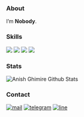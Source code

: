 ### About

I’m **Nobody**.

### Skills

![](https://img.shields.io/badge/Golang-184D66?style=for-the-badge&logo=go)
![](https://img.shields.io/badge/Python-FFE005?style=for-the-badge&logo=python)
![](https://img.shields.io/badge/Javascript-372213?style=for-the-badge&logo=javascript)
![](https://img.shields.io/badge/php-880000?style=for-the-badge&logo=php)

### Stats

![Anish Ghimire Github Stats](https://github-readme-stats.vercel.app/api?username=PriateXYF&show_icons=true&title_color=660000&icon_color=660000&text_color=800000&bg_color=F0DFAF)

### Contact
[![mail](https://img.shields.io/badge/mail-virts@airmail.cc-0078D4?style=for-the-badge&logo=gmail)](mailto:virts@airmail.cc)
[![telegram](https://img.shields.io/badge/tg-@yuuummy-24A1DD?style=for-the-badge&logo=Telegram)](https://t.me/yuuummy)
[![line](https://img.shields.io/badge/line-@wirts-00C300?style=for-the-badge&logo=line)](https://line.me/ti/p/v60HRsJADb)
